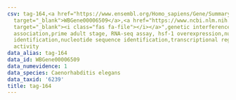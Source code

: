```yaml
---
csv: tag-164,<a href="https://www.ensembl.org/Homo_sapiens/Gene/Summary?db=core;g=WBGene00006509"
  target="_blank">WBGene00006509</a>,<a href="https://www.ncbi.nlm.nih.gov/pubmed/30894454"
  target="_blank"><i class="fas fa-file"></i></a>",genetic interference,functional
  association,prime adult stage, RNA-seq assay, hsf-1 overexpression,nucleotide sequence
  identification,nucleotide sequence identification,transcriptional regulation,up-regulates
  activity
data_alias: tag-164
data_id: WBGene00006509
data_numevidence: 1
data_species: Caenorhabditis elegans
data_taxid: '6239'
title: tag-164
---
```

